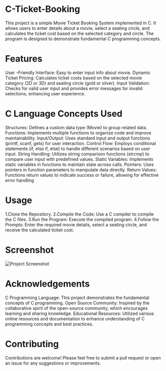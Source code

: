  # C-Ticket-Booking
This project is a simple Movie Ticket Booking System implemented in C. It allows users to enter details about a movie, select a seating circle, and calculates the ticket cost based on the selected category and circle. The program is designed to demonstrate fundamental C programming concepts.

# Features
User -Friendly Interface: Easy to enter input info about movie.
Dynamic Ticket Pricing: Calculates ticket costs based on the selected movie category (2D or 3D) and seating circle (gold or silver).
Input Validation: Checks for valid user input and provides error messages for invalid selections, enhancing user experience.

# C Language Concepts Used
Structures: Defines a custom data type (Movie) to group related data.
Functions: Implements multiple functions to organize code and improve maintainability.
Input/Output: Uses standard input and output functions (printf, scanf, gets) for user interaction.
Control Flow: Employs conditional statements (if, else if, else) to handle different scenarios based on user input.
String Handling: Utilizes string comparison functions (strcmp) to compare user input with predefined values.
Static Variables: Implements static variables in functions to maintain state across calls.
Pointers: Uses pointers in function parameters to manipulate data directly.
Return Values: Functions return values to indicate success or failure, allowing for effective error handling

# Usage
1.Clone the Repository.
2.Compile the Code: Use a C compiler to compile the C files.
3.Run the Program: Execute the compiled program.
4.Follow the Prompts: Enter the required movie details, select a seating circle, and receive the calculated ticket cost.

# Screenshot
![Project Screenshot](./Screenshot(5).png)

# Acknowledgements
C Programming Language: This project demonstrates the fundamental concepts of C programming.
Open Source Community: Inspired by the collaborative spirit of the open-source community, which encourages learning and sharing knowledge.
Educational Resources: Utilized various online resources and documentation to enhance understanding of C programming concepts and best practices.

# Contributing
Contributions are welcome! Please feel free to submit a pull request or open an issue for any suggestions or improvements.
